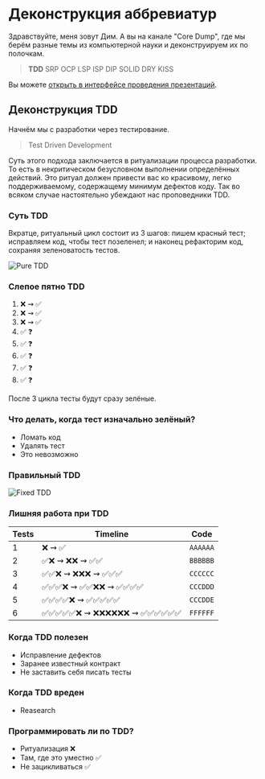 # Деконструкция аббревиатур

Здравствуйте, меня зовут Дим. А вы на канале "Core Dump", где мы берём разные темы из компьютерной науки и деконструируем их по полочкам.

> **TDD** SRP OCP LSP ISP DIP SOLID DRY KISS

Вы можете [открыть в интерфейсе проведения презентаций](https://nin-jin.github.io/slides/abbr/).

## Деконструкция TDD

Начнём мы с разработки через тестирование.

> Test Driven Development

Суть этого подхода заключается в ритуализации процесса разработки. То есть в некритическом безусловном выполнении определённых действий. Это ритуал должен привести вас ко красивому, легко поддерживаемому, содержащему минимум дефектов коду. Так во всяком случае настоятельно убеждают нас проповедники TDD.

### Суть TDD

Вкратце, ритуальный цикл состоит из 3 шагов: пишем красный тест; исправляем код, чтобы тест позеленел; и наконец рефакторим код, сохраняя зеленоватость тестов.

![Pure TDD](https://habrastorage.org/webt/m7/wm/ts/m7wmts_olawooeqs5kcduncwgyy.png)

### Слепое пятно TDD

1. ❌ ⇝ ✅
2. ❌ ⇝ ✅
3. ❌ ⇝ ✅
4. ✅ ❓
5. ✅ ❓
6. ✅ ❓
7. ✅ ❓
8. ✅ ❓

После 3 цикла тесты будут сразу зелёные.

### Что делать, когда тест изначально зелёный?

- Ломать код
- Удалять тест
- Это невозможно

### Правильный TDD

![Fixed TDD](https://habrastorage.org/webt/it/vp/ky/itvpky8gu9nq4_iiyisql-_n6zi.png)

### Лишняя работа при TDD

| Tests | Timeline | Code
|-------|----------|--------------------------
| 1     | ❌ ⇝ ✅ | `AAAAAA`
| 2     | ✅❌ ⇝ ❌❌ ⇝ ✅✅ | `BBBBBB`
| 3     | ✅✅❌ ⇝ ❌❌❌ ⇝ ✅✅✅ | `CCCCCC`
| 4     | ✅✅✅❌ ⇝ ✅✅❌❌ ⇝ ✅✅✅✅ | `CCCDDD`
| 5     | ✅✅✅✅❌ ⇝ ✅✅✅✅✅ | `CCCDDE`
| 6     | ✅✅✅✅✅❌ ⇝ ❌❌❌❌❌❌ ⇝ ✅✅✅✅✅✅ | `FFFFFF`

### Когда TDD полезен

- Исправление дефектов
- Заранее известный контракт
- Не заставить себя писать тесты

### Когда TDD вреден

- Reasearch

### Программировать ли по TDD?

- Ритуализация ❌
- Там, где это уместно ✅
- Не зацикливаться ✅
